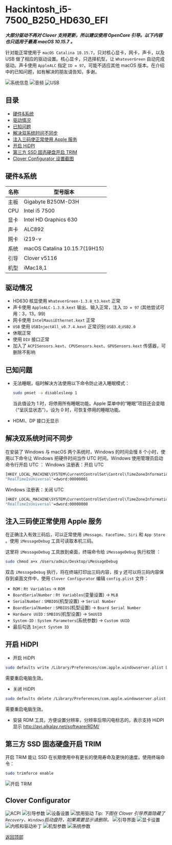 # Hackintosh_i5-7500_B250_HD630_EFI


***大部分驱动不再对 Clover 支持更新，所以建议使用 OpenCore 引导。以下内容也只适用于最高 macOS 10.15.7 。***



针对能正常使用于 `macOS Catalina 10.15.7`，只对核心显卡，网卡，声卡，以及 USB 做了相应的驱动设置。核心显卡，只选择机型，让 `WhateverGreen` 自动完成驱动。声卡使用 `AppleALC` 指定 `ID = 97`。可能不适应其他 macOS 版本。在介绍中的已知问题，如有解决的朋友请告知，多谢。

![系统信息](./Screenshot/System.png)
![音频](./Screenshot/ALC892.png)
![USB](./Screenshot/USB.png)


## 目录
- [硬件&系统](#硬件系统)
- [驱动情况](#驱动情况)
- [已知问题](#已知问题)
- [解决双系统时间不同步](#解决双系统时间不同步)
- [注入三码使正常使用 Apple 服务](#注入三码使正常使用-apple-服务)
- [开启 HiDPI](#开启-hidpi)
- [第三方 SSD 固态硬盘开启 TRIM](#第三方-ssd-固态硬盘开启-trim)
- [Clover Configurator 设置截图](#clover-configurator)



## 硬件&系统

| 名称 | 型号版本                      |
| ---- | ----------------------------- |
| 主板 | Gigabyte B250M-D3H            |
| CPU  | Intel i5 7500                 |
| 显卡 | Intel HD Graphics 630         |
| 声卡 | ALC892                        |
| 网卡 | i219-v                        |
| 系统 | macOS Catalina 10.15.7(19H15) |
| 引导 | Clover v5116                  |
| 机型 | iMac18,1                      |



## 驱动情况

- HD630 核显使用 `WhateverGreen-1.3.8_t3.kext` 正常
- 声卡使用 `AppleALC-1.3.9.kext` 输出、输入正常，注入 `ID = 97` (其他尝试可用：3，13，99)
- 网卡使用 `IntelMausiEthernet.kext` 正常
- `USB` 使用 `USBInjectAll_v0.7.4.kext` 正常识别 `USB3.0`,`USB2.0`
- 休眠正常
- 使用 `DIV` 接口正常
- 加入了 `ACPISensors.kext`、`CPUSensors.kext`、`GPUSensors.kext` 传感器，可删除不影响



## 已知问题

* 无法睡眠，临时解决方法使用以下命令防止进入睡眠模式：
  ``` bash
  sudo pmset -a disablesleep 1
  ```
  当此值设为 1 时，将停用所有睡眠功能。Apple 菜单中的“睡眠”项目还会变暗（“呈灰显状态”）。设为 0 时，可恢复停用的睡眠功能。
  
* HDMI、DP 接口无显示



## 解决双系统时间不同步

在安装了 Windows 与 macOS 两个系统时，Windows 的时间会慢 8 个小时，使用以下命令让 Windows 把硬件时间当作 UTC 时间。Windows 使用管理员启动命令行开启 UTC ：
Windows 注册表：开启 UTC

``` bash
[HKEY_LOCAL_MACHINE\SYSTEM\CurrentControlSet\Control\TimeZoneInformation]
"RealTimeIsUniversal"=dword:00000001
```
Windows 注册表：关闭 UTC
``` bash
[HKEY_LOCAL_MACHINE\SYSTEM\CurrentControlSet\Control\TimeZoneInformation]
"RealTimeIsUniversal"=dword:00000000
```



## 注入三码使正常使用 Apple 服务

在正确注入有效三码后，可以正常使用 `iMessage`、`FaceTime`、`Siri` 和 `App Store` 。使用 `iMessageDebug` 工具可读取本机三码。

这里将 `iMessageDebug` 工具放到桌面，终端命令给 `iMessageDebug` 执行权限 ：
``` bash
sudo chmod a+x /Users/admin/Desktop/iMessageDebug
```
双击 `iMessageDebug` 执行，将在终端打印出三码内容，按 y 还可以将三码内容保存到桌面文件中，使用 `Clover Configurator` 编辑 `config.plist` 文件：

- `ROM` : `Rt Variables` -> `ROM`
- `BoardSerialNumber` : `Rt Variables`(变量设置) -> `MLB`
- `SerialNumber` : `SMBIOS`(机型设置) -> `Serial Number`
- `BoardSerialNumber` : `SMBIOS`(机型设置) -> `Board Serial Number`
- `Hardware UUID` : `SMBIOS`(机型设置) -> `SmUUID`
- `System-ID` : `System Parameters`(系统参数) -> `Custom UUID`
- 最后勾选 `Inject System ID`




## 开启 HiDPI
- 开启 HiDPI
``` bash
sudo defaults write /Library/Preferences/com.apple.windowserver.plist DisplayResolutionEnabled -bool true
```
需要重启电脑生效。
- 关闭 HiDPI
``` bash
sudo defaults delete /Library/Preferences/com.apple.windowserver.plist DisplayResolutionEnabled
```
需要重启电脑生效。
- 安装 RDM 工具，方便设置分辨率，分辨率后带闪电标志的，表示支持 HiDPI 显示 
http://avi.alkalay.net/software/RDM/



## 第三方 SSD 固态硬盘开启 TRIM
开启 TRIM 能让 SSD 在长期使用中有更长的使用寿命及更快的速度。使用终端命令：
``` bash
sudo trimforce enable
```
![开启 TRIM](./Screenshot/TRIM.png)


## Clover Configurator
![ACPI](./Screenshot/CloverConfigurator/1.png)
![引导参数](./Screenshot/CloverConfigurator/2.png)
![设备设置](./Screenshot/CloverConfigurator/3.png)
![禁用驱动](./Screenshot/CloverConfigurator/4.png)
 *Tip: 下图在 Clover 引导界面隐藏了 `Recovery`、`Windows`启动盘符，如果需要显示请删除。*
![引导界面](./Screenshot/CloverConfigurator/5.png)
![显卡设置](./Screenshot/CloverConfigurator/6.png)
![内核和驱动补丁](./Screenshot/CloverConfigurator/7.png)
![机型参数](./Screenshot/CloverConfigurator/8.png)
![系统参数](./Screenshot/CloverConfigurator/9.png)

[返回顶部](#hackintosh_i5-7500_b250_hd630_efi)